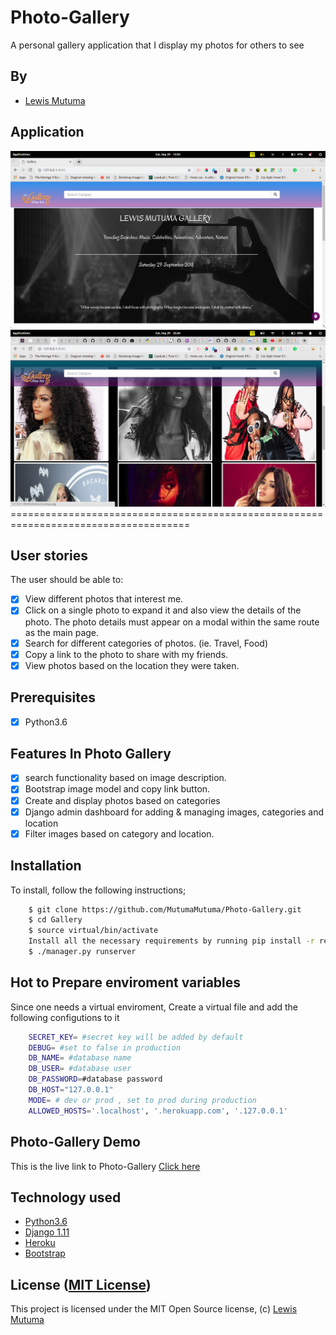 # Photo-Gallery
A personal gallery application that I display my photos for others to see
## By
* [Lewis Mutuma](https://mutumamutuma.github.io/Portfolio/)

## Application

<img src="/images/images/landingpage1.JPEG">

<img src="/images/images/Landingpage2.JPEG">
=====================================================================================

## User stories

The user should be able to:

+ [x] View different photos that interest me.
+ [x] Click on a single photo to expand it and also view the details of the photo. The photo details must appear on a modal within the same route as the main page.
+ [x] Search for different categories of photos. (ie. Travel, Food)
+ [x] Copy a link to the photo to share with my friends.
+ [x] View photos based on the location they were taken.

## Prerequisites
+ [x] Python3.6

## Features In Photo Gallery
+ [x] search functionality based on image description.
+ [x] Bootstrap image model and copy link button.
+ [x] Create and display photos based on categories
+ [x] Django admin dashboard for adding & managing images, categories and location
+ [x] Filter images based on category and location.

## Installation
To install, follow the following instructions;

```bash
    $ git clone https://github.com/MutumaMutuma/Photo-Gallery.git
    $ cd Gallery
    $ source virtual/bin/activate
    Install all the necessary requirements by running pip install -r requirements.txt (Python 3.6).
    $ ./manager.py runserver
```

## Hot to Prepare enviroment variables
Since one needs a virtual enviroment, Create a virtual file and add the following configutions to it

```bash
    SECRET_KEY= #secret key will be added by default
    DEBUG= #set to false in production
    DB_NAME= #database name
    DB_USER= #database user
    DB_PASSWORD=#database password
    DB_HOST="127.0.0.1"
    MODE= # dev or prod , set to prod during production
    ALLOWED_HOSTS='.localhost', '.herokuapp.com', '.127.0.0.1'
```

## Photo-Gallery Demo

This is the live link to Photo-Gallery [Click here](https://lewismutumagallery.herokuapp.com)

## Technology used

* [Python3.6](https://www.python.org/)
* [Django 1.11](https://www.djangoproject.com/)
* [Heroku](https://heroku.com)
* [Bootstrap](https://www.getbootstrap.com/)

## License ([MIT License](https://github.com/MutumaMutuma/Photo-Gallery/blob/master/LICENSE))
This project is licensed under the MIT Open Source license, (c) [Lewis Mutuma](https://github.com/MutumaMutuma)